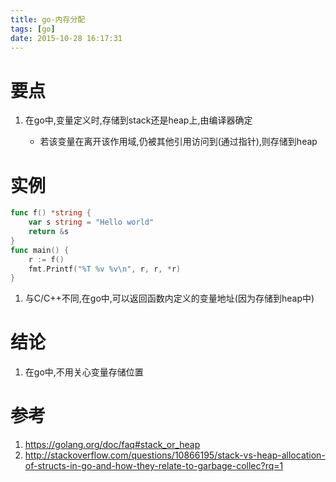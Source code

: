 ```yaml
---
title: go-内存分配
tags: [go]
date: 2015-10-28 16:17:31
---
```


# 要点

1.  在go中,变量定义时,存储到stack还是heap上,由编译器确定

    -   若该变量在离开该作用域,仍被其他引用访问到(通过指针),则存储到heap

# 实例

```go
func f() *string {
    var s string = "Hello world"
    return &s
}
func main() {
    r := f()
    fmt.Printf("%T %v %v\n", r, r, *r)
}
```

1.  与C/C++不同,在go中,可以返回函数内定义的变量地址(因为存储到heap中)

# 结论

1.  在go中,不用关心变量存储位置

# 参考

1.  <https://golang.org/doc/faq#stack_or_heap>
1.  <http://stackoverflow.com/questions/10866195/stack-vs-heap-allocation-of-structs-in-go-and-how-they-relate-to-garbage-collec?rq=1>
